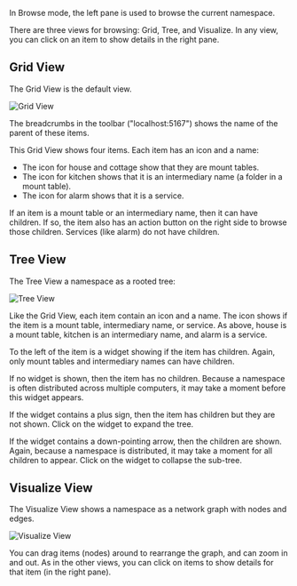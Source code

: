 In Browse mode, the left pane is used to browse the current namespace.

There are three views for browsing: Grid, Tree, and Visualize.
In any view, you can click on an item to show details in the right pane.

Grid View
---------

The Grid View is the default view.

![Grid View](helpimg/grid.png)

The breadcrumbs in the toolbar ("localhost:5167")
shows the name of the parent of these items.

This Grid View shows four items. Each item has an icon and a name:
* The icon for house and cottage show that they are mount tables.
* The icon for kitchen shows that it is an intermediary name
(a folder in a mount table).
* The icon for alarm shows that it is a service.

If an item is a mount table or an intermediary name, then it can have
children. If so, the item also has an action button on the right side
to browse those children. Services (like alarm) do not have children.

Tree View
---------

The Tree View a namespace as a rooted tree:

![Tree View](helpimg/tree.png)

Like the Grid View, each item contain an icon and a name.
The icon shows if the item is a mount table, intermediary name, or service.
As above, house is a mount table, kitchen is an intermediary name,
and alarm is a service.

To the left of the item is a widget showing if the item has children.
Again, only mount tables and intermediary names can have children.

If no widget is shown, then the item has no children.
Because a namespace is often distributed across multiple computers,
it may take a moment before this widget appears.

If the widget contains a plus sign, then the item has children but
they are not shown. Click on the widget to expand the tree.

If the widget contains a down-pointing arrow, then the children are shown.
Again, because a namespace is distributed,
it may take a moment for all children to appear.
Click on the widget to collapse the sub-tree.

Visualize View
--------------

The Visualize View shows a namespace as a network graph with
nodes and edges.

![Visualize View](helpimg/visualize.png)

You can drag items (nodes) around to rearrange the graph,
and can zoom in and out.
As in the other views, you can click on items to show details for that item
(in the right pane).
